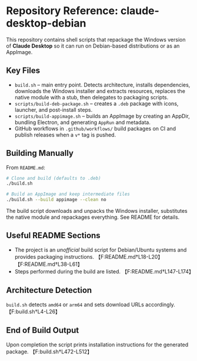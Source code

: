 # Repository Reference: claude-desktop-debian

This repository contains shell scripts that repackage the Windows version of **Claude Desktop** so it can run on Debian-based distributions or as an AppImage.

## Key Files

- `build.sh` – main entry point. Detects architecture, installs dependencies, downloads the Windows installer and extracts resources, replaces the native module with a stub, then delegates to packaging scripts.
- `scripts/build-deb-package.sh` – creates a `.deb` package with icons, launcher, and post-install steps.
- `scripts/build-appimage.sh` – builds an AppImage by creating an AppDir, bundling Electron, and generating `AppRun` and metadata.
- GitHub workflows in `.github/workflows/` build packages on CI and publish releases when a `v*` tag is pushed.

## Building Manually

From `README.md`:

```bash
# Clone and build (defaults to .deb)
./build.sh

# Build an AppImage and keep intermediate files
./build.sh --build appimage --clean no
```

The build script downloads and unpacks the Windows installer, substitutes the native module and repackages everything. See README for details.

## Useful README Sections

- The project is an *unofficial* build script for Debian/Ubuntu systems and provides packaging instructions. 【F:README.md†L18-L20】【F:README.md†L38-L61】
- Steps performed during the build are listed. 【F:README.md†L147-L174】

## Architecture Detection

`build.sh` detects `amd64` or `arm64` and sets download URLs accordingly. 【F:build.sh†L4-L26】

## End of Build Output

Upon completion the script prints installation instructions for the generated package. 【F:build.sh†L472-L512】


